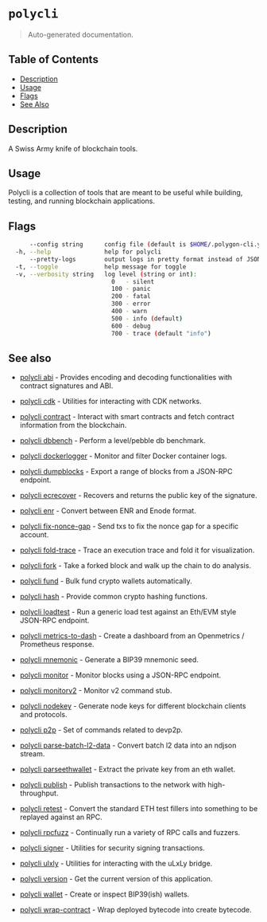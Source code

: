 # `polycli`

> Auto-generated documentation.

## Table of Contents

- [Description](#description)
- [Usage](#usage)
- [Flags](#flags)
- [See Also](#see-also)

## Description

A Swiss Army knife of blockchain tools.

## Usage

Polycli is a collection of tools that are meant to be useful while building, testing, and running blockchain applications.
## Flags

```bash
      --config string      config file (default is $HOME/.polygon-cli.yaml)
  -h, --help               help for polycli
      --pretty-logs        output logs in pretty format instead of JSON (default true)
  -t, --toggle             help message for toggle
  -v, --verbosity string   log level (string or int):
                             0   - silent
                             100 - panic
                             200 - fatal
                             300 - error
                             400 - warn
                             500 - info (default)
                             600 - debug
                             700 - trace (default "info")
```

## See also

- [polycli abi](polycli_abi.md) - Provides encoding and decoding functionalities with contract signatures and ABI.

- [polycli cdk](polycli_cdk.md) - Utilities for interacting with CDK networks.

- [polycli contract](polycli_contract.md) - Interact with smart contracts and fetch contract information from the blockchain.

- [polycli dbbench](polycli_dbbench.md) - Perform a level/pebble db benchmark.

- [polycli dockerlogger](polycli_dockerlogger.md) - Monitor and filter Docker container logs.

- [polycli dumpblocks](polycli_dumpblocks.md) - Export a range of blocks from a JSON-RPC endpoint.

- [polycli ecrecover](polycli_ecrecover.md) - Recovers and returns the public key of the signature.

- [polycli enr](polycli_enr.md) - Convert between ENR and Enode format.

- [polycli fix-nonce-gap](polycli_fix-nonce-gap.md) - Send txs to fix the nonce gap for a specific account.

- [polycli fold-trace](polycli_fold-trace.md) - Trace an execution trace and fold it for visualization.

- [polycli fork](polycli_fork.md) - Take a forked block and walk up the chain to do analysis.

- [polycli fund](polycli_fund.md) - Bulk fund crypto wallets automatically.

- [polycli hash](polycli_hash.md) - Provide common crypto hashing functions.

- [polycli loadtest](polycli_loadtest.md) - Run a generic load test against an Eth/EVM style JSON-RPC endpoint.

- [polycli metrics-to-dash](polycli_metrics-to-dash.md) - Create a dashboard from an Openmetrics / Prometheus response.

- [polycli mnemonic](polycli_mnemonic.md) - Generate a BIP39 mnemonic seed.

- [polycli monitor](polycli_monitor.md) - Monitor blocks using a JSON-RPC endpoint.

- [polycli monitorv2](polycli_monitorv2.md) - Monitor v2 command stub.

- [polycli nodekey](polycli_nodekey.md) - Generate node keys for different blockchain clients and protocols.

- [polycli p2p](polycli_p2p.md) - Set of commands related to devp2p.

- [polycli parse-batch-l2-data](polycli_parse-batch-l2-data.md) - Convert batch l2 data into an ndjson stream.

- [polycli parseethwallet](polycli_parseethwallet.md) - Extract the private key from an eth wallet.

- [polycli publish](polycli_publish.md) - Publish transactions to the network with high-throughput.

- [polycli retest](polycli_retest.md) - Convert the standard ETH test fillers into something to be replayed against an RPC.

- [polycli rpcfuzz](polycli_rpcfuzz.md) - Continually run a variety of RPC calls and fuzzers.

- [polycli signer](polycli_signer.md) - Utilities for security signing transactions.

- [polycli ulxly](polycli_ulxly.md) - Utilities for interacting with the uLxLy bridge.

- [polycli version](polycli_version.md) - Get the current version of this application.

- [polycli wallet](polycli_wallet.md) - Create or inspect BIP39(ish) wallets.

- [polycli wrap-contract](polycli_wrap-contract.md) - Wrap deployed bytecode into create bytecode.

